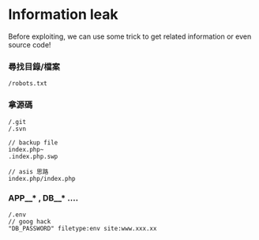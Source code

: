 # Information leak  
Before exploiting, we can use some trick to get related information or even source code!  
  
### 尋找目錄/檔案  
```
/robots.txt
```  
  
### 拿源碼
```
/.git  
/.svn

// backup file
index.php~
.index.php.swp

// asis 思路
index.php/index.php
```

### APP__* , DB__* ....
```
/.env
// goog hack
"DB_PASSWORD" filetype:env site:www.xxx.xx
```
